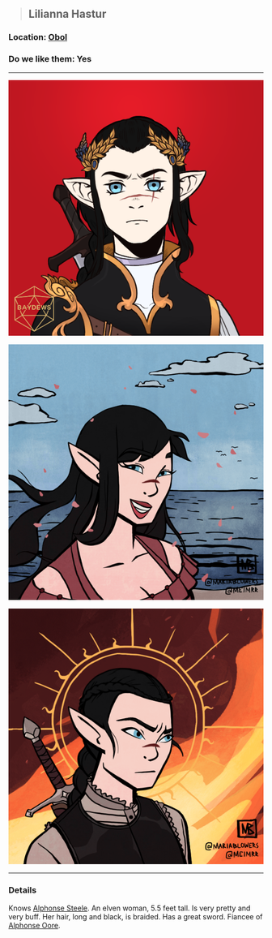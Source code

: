 >## Lilianna Hastur

### Location: [Obol](../../Locations/Obol.md)

### Do we like them: Yes

***

![lilianna](../../../Templates/images/npc-lilianna.png "elf? knight (awooga)")

![lilianna](../../../Templates/images/npc-lilianna-2.png "elf? knight (awooga)")

![lilianna](../../../Templates/images/npc-lilianna-3.png "elf? knight (awooga)")

***

### Details

Knows [Alphonse Steele](../PCs/Alphonse%20Steele.md). An elven woman, 5.5 feet tall. Is very pretty and very buff. Her hair, long and black, is braided. Has a great sword. Fiancee of [Alphonse Oore](../PCs/Alphonse%20Steele.md). 
